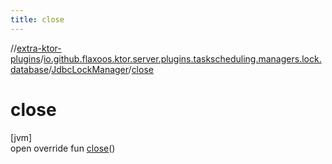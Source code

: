 ```yaml
---
title: close
---
```

//[extra-ktor-plugins](../../../index.md)/[io.github.flaxoos.ktor.server.plugins.taskscheduling.managers.lock.database](../index.md)/[JdbcLockManager](index.md)/[close](close.md)



# close



[jvm]\
open override fun [close](close.md)()




